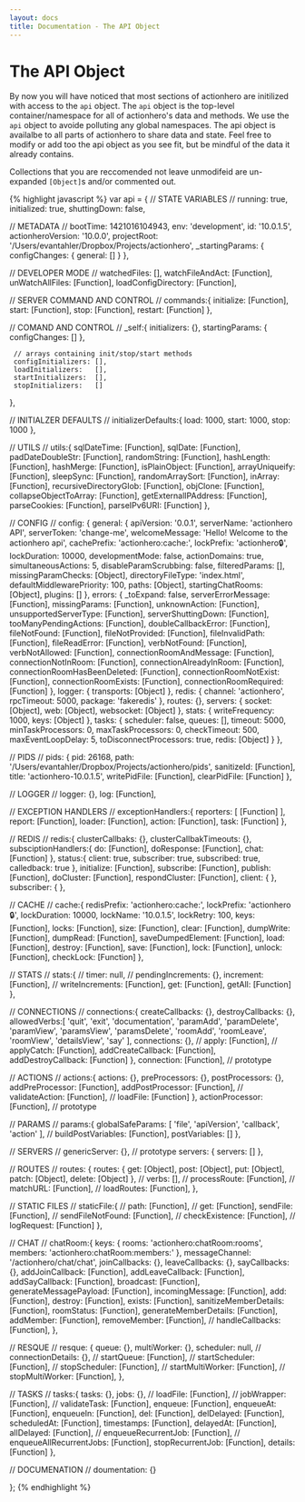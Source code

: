 ```yaml
---
layout: docs
title: Documentation - The API Object
---
```


# The API Object

By now you will have noticed that most sections of actionhero are initilized with access to the `api` object.  The `api` object is the top-level container/namespace for all of actionhero's data and methods.  We use the `api` object to avoide polluting any global namespaces.  The api object is availalbe to all parts of actionhero to share data and state.  Feel free to modify or add too the api object as you see fit, but be mindful of the data it already contains.  

Collections that you are reccomended not leave unmodifeid are un-expanded `[Object]`s and/or commented out.

{% highlight javascript %}
var api = { 
  // STATE VARIABLES //
  running: true,
  initialized: true,
  shuttingDown: false,

  // METADATA //
  bootTime: 1421016104943,
  env: 'development',
  id: '10.0.1.5',
  actionheroVersion: '10.0.0',
  projectRoot: '/Users/evantahler/Dropbox/Projects/actionhero',
  _startingParams: { configChanges: { general: [] } },

  // DEVELOPER MODE //
  watchedFiles: [],
  watchFileAndAct: [Function],
  unWatchAllFiles: [Function],
  loadConfigDirectory: [Function],

  // SERVER COMMAND AND CONTROL // 
  commands:{ 
    initialize: [Function],
    start:      [Function],
    stop:       [Function],
    restart:    [Function] 
  },

  // COMAND AND CONTROL //
  _self:{ 
    initializers: {},
    startingParams: { configChanges: [] },

     // arrays containing init/stop/start methods 
     configInitializers: [],
     loadInitializers:   [],
     startInitializers:  [],
     stopInitializers:   [] 
   },
  
  // INITIALZER DEFAULTS //
  initializerDefaults:{ 
    load:  1000,
    start: 1000,
    stop:  1000
  },

  // UTILS //
  utils:{ 
    sqlDateTime:            [Function],
    sqlDate:                [Function],
    padDateDoubleStr:       [Function],
    randomString:           [Function],
    hashLength:             [Function],
    hashMerge:              [Function],
    isPlainObject:          [Function],
    arrayUniqueify:         [Function],
    sleepSync:              [Function],
    randomArraySort:        [Function],
    inArray:                [Function],
    recursiveDirectoryGlob: [Function],
    objClone:               [Function],
    collapseObjectToArray:  [Function],
    getExternalIPAddress:   [Function],
    parseCookies:           [Function],
    parseIPv6URI:           [Function] 
  },

  // CONFIG //
  config:
   { general:
      { apiVersion: '0.0.1',
        serverName: 'actionhero API',
        serverToken: 'change-me',
        welcomeMessage: 'Hello! Welcome to the actionhero api',
        cachePrefix: 'actionhero:cache:',
        lockPrefix: 'actionhero:lock:',
        lockDuration: 10000,
        developmentMode: false,
        actionDomains: true,
        simultaneousActions: 5,
        disableParamScrubbing: false,
        filteredParams: [],
        missingParamChecks: [Object],
        directoryFileType: 'index.html',
        defaultMiddlewarePriority: 100,
        paths: [Object],
        startingChatRooms: [Object],
        plugins: [] },
     errors:
      { _toExpand: false,
        serverErrorMessage: [Function],
        missingParams: [Function],
        unknownAction: [Function],
        unsupportedServerType: [Function],
        serverShuttingDown: [Function],
        tooManyPendingActions: [Function],
        doubleCallbackError: [Function],
        fileNotFound: [Function],
        fileNotProvided: [Function],
        fileInvalidPath: [Function],
        fileReadError: [Function],
        verbNotFound: [Function],
        verbNotAllowed: [Function],
        connectionRoomAndMessage: [Function],
        connectionNotInRoom: [Function],
        connectionAlreadyInRoom: [Function],
        connectionRoomHasBeenDeleted: [Function],
        connectionRoomNotExist: [Function],
        connectionRoomExists: [Function],
        connectionRoomRequired: [Function] },
     logger: { transports: [Object] },
     redis:
      { channel: 'actionhero',
        rpcTimeout: 5000,
        package: 'fakeredis' },
     routes: {},
     servers:
      { socket: [Object],
        web: [Object],
        websocket: [Object] },
     stats: { writeFrequency: 1000, keys: [Object] },
     tasks:
      { scheduler: false,
        queues: [],
        timeout: 5000,
        minTaskProcessors: 0,
        maxTaskProcessors: 0,
        checkTimeout: 500,
        maxEventLoopDelay: 5,
        toDisconnectProcessors: true,
        redis: [Object] } },

  // PIDS //
  pids:
   { pid: 26168,
     path: '/Users/evantahler/Dropbox/Projects/actionhero/pids',
     sanitizeId: [Function],
     title: 'actionhero-10.0.1.5',
     writePidFile: [Function],
     clearPidFile: [Function] },

  // LOGGER //
  logger: {},
  log: [Function],

  // EXCEPTION HANDLERS //
  exceptionHandlers:{ 
    reporters: [ [Function] ],
    report: [Function],
    loader: [Function],
    action: [Function],
    task: [Function] 
  },

  // REDIS //
  redis:{ 
    clusterCallbaks: {},
    clusterCallbakTimeouts: {},
    subsciptionHandlers:{ 
      do: [Function],
      doResponse: [Function],
      chat: [Function] 
    },
    status:{ 
      client: true,
      subscriber: true,
      subscribed: true,
      calledback: true
    },
    initialize: [Function],
    subscribe: [Function],
    publish: [Function],
    doCluster: [Function],
    respondCluster: [Function],
    client: { },
    subscriber: { },

  // CACHE //
  cache:{ 
    redisPrefix: 'actionhero:cache:',
    lockPrefix: 'actionhero:lock:',
    lockDuration: 10000,
    lockName: '10.0.1.5',
    lockRetry: 100,
    keys: [Function],
    locks: [Function],
    size: [Function],
    clear: [Function],
    dumpWrite: [Function],
    dumpRead: [Function],
    saveDumpedElement: [Function],
    load: [Function],
    destroy: [Function],
    save: [Function],
    lock: [Function],
    unlock: [Function],
    checkLock: [Function] 
  },

  // STATS //
  stats:{ 
    // timer: null,
    // pendingIncrements: {},
    increment: [Function],
    // writeIncrements: [Function],
    get: [Function],
    getAll: [Function] 
  },

  // CONNECTIONS //
  connections:{ 
    createCallbacks: {},
    destroyCallbacks: {},
    allowedVerbs:[ 
      'quit',
      'exit',
      'documentation',
      'paramAdd',
      'paramDelete',
      'paramView',
      'paramsView',
      'paramsDelete',
      'roomAdd',
      'roomLeave',
      'roomView',
      'detailsView',
      'say' 
      ],
     connections: {},
     // apply: [Function],
     // applyCatch: [Function],
     addCreateCallback: [Function],
     addDestroyCallback: [Function] 
  },
  connection: [Function], // prototype

  // ACTIONS //
  actions:{ 
    actions: {},
    preProcessors: {},
    postProcessors: {},
    addPreProcessor: [Function],
    addPostProcessor: [Function],
    // validateAction: [Function],
    // loadFile: [Function] 
  },
  actionProcessor: [Function], // prototype
  
  // PARAMS //
  params:{ 
    globalSafeParams: [
      'file',
      'apiVersion',
      'callback',
      'action' 
    ],
    // buildPostVariables: [Function],
    postVariables: [] 
   },
  
  // SERVERS //
  genericServer: {}, // prototype
  servers: {
    servers: []
  },

  // ROUTES //
  routes: { 
    routes: { 
      get: [Object],
      post: [Object],
      put: [Object],
      patch: [Object],
      delete: [Object] 
    },
     // verbs: [],
     // processRoute: [Function],
     // matchURL: [Function],
     // loadRoutes: [Function],
   },

  // STATIC FILES //
  staticFile:{ 
    // path: [Function],
    // get: [Function],
    sendFile: [Function],
    // sendFileNotFound: [Function],
    // checkExistence: [Function],
    // logRequest: [Function] 
  },

  // CHAT //
  chatRoom:{ 
    keys: { 
      rooms: 'actionhero:chatRoom:rooms',
      members: 'actionhero:chatRoom:members:' 
    },
    messageChannel: '/actionhero/chat/chat',
    joinCallbacks: {},
    leaveCallbacks: {},
    sayCallbacks: {},
    addJoinCallback: [Function],
    addLeaveCallback: [Function],
    addSayCallback: [Function],
    broadcast: [Function],
    generateMessagePayload: [Function],
    incomingMessage: [Function],
    add: [Function],
    destroy: [Function],
    exists: [Function],
    sanitizeMemberDetails: [Function],
    roomStatus: [Function],
    generateMemberDetails: [Function],
    addMember: [Function],
    removeMember: [Function],
    // handleCallbacks: [Function],
  },

  // RESQUE //
  resque: { 
    queue: {},
    multiWorker: {},
    scheduler: null,
    // connectionDetails: {},
    // startQueue: [Function],
    // startScheduler: [Function],
    // stopScheduler: [Function],
    // startMultiWorker: [Function],
    // stopMultiWorker: [Function],
  },

  // TASKS //
  tasks:{ 
    tasks: {},
    jobs:  {},
    // loadFile: [Function],
    // jobWrapper: [Function],
    // validateTask: [Function],
    enqueue: [Function],
    enqueueAt: [Function],
    enqueueIn: [Function],
    del: [Function],
    delDelayed: [Function],
    scheduledAt: [Function],
    timestamps: [Function],
    delayedAt: [Function],
    allDelayed: [Function],
    // enqueueRecurrentJob: [Function],
    // enqueueAllRecurrentJobs: [Function],
    stopRecurrentJob: [Function],
    details: [Function] },

  // DOCUMENATION // 
  doumentation: {}

};
{% endhighlight %}
